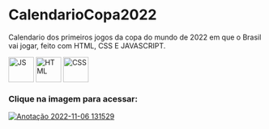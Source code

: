 # CalendarioCopa2022

Calendario dos primeiros jogos da copa do mundo de 2022 em que o Brasil vai jogar, feito com HTML, CSS E JAVASCRIPT.

<div style="display:inline_block" >
  
  <img align="center" alt="JS" src="https://upload.wikimedia.org/wikipedia/commons/3/3b/Javascript_Logo.png" style="height:50px; width:auto" target="_blank">
  <img align="center" alt="HTML" src="https://cdn-icons-png.flaticon.com/512/1051/1051277.png?w=360" style="height:50px; width:auto" target="_blank">
  <img align="center" alt="CSS" src="https://upload.wikimedia.org/wikipedia/commons/thumb/6/62/CSS3_logo.svg/800px-CSS3_logo.svg.png" style="height:50px; width:auto" target="_blank">
  
### Clique na imagem para acessar:

[![Anotação 2022-11-06 131529](https://user-images.githubusercontent.com/61170444/200181909-21dc5135-bd47-4398-99ef-4c4eb0c3c6dc.png)
](https://caioassis-dev.github.io/CalendarioCopa2022/)

